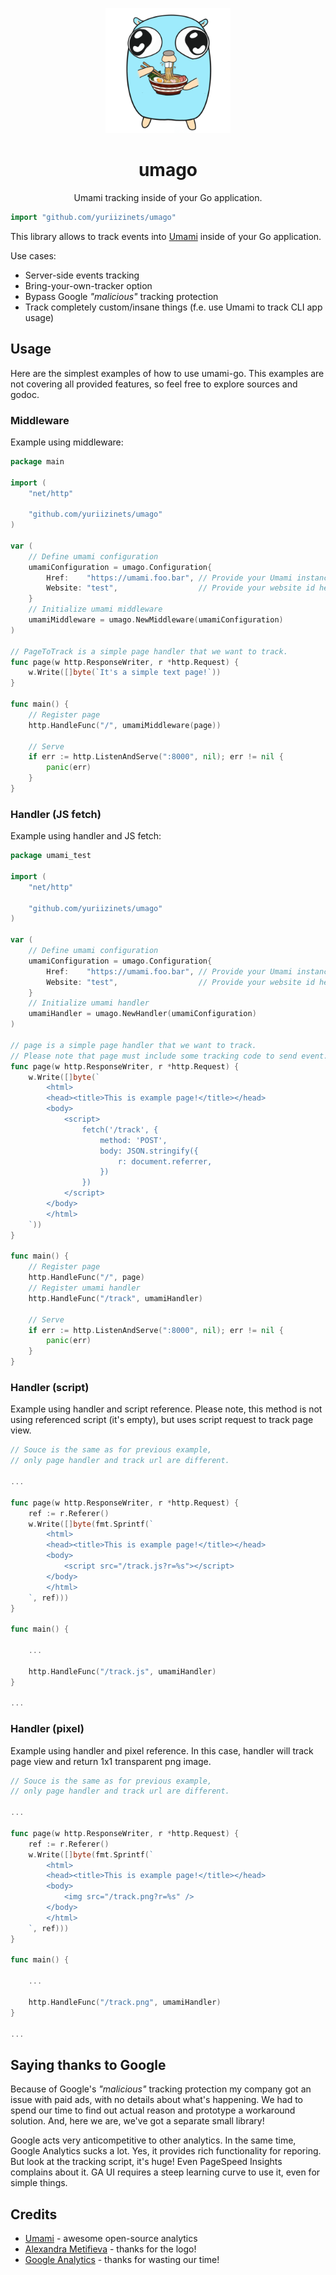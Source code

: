 
<p align="center">
    <img width="200" src="LOGO.png" />
</p>

<h1 align="center">umago</h1>

<p align="center">
    Umami tracking inside of your Go application.
</p>

```go
import "github.com/yuriizinets/umago"
```

This library allows to track events into [Umami](https://umami.is) inside of your Go application.

Use cases:

- Server-side events tracking
- Bring-your-own-tracker option
- Bypass Google _"malicious"_ tracking protection
- Track completely custom/insane things (f.e. use Umami to track CLI app usage)

## Usage

Here are the simplest examples of how to use umami-go.
This examples are not covering all provided features,
so feel free to explore sources and godoc.

### Middleware

Example using middleware:

```go
package main

import (
	"net/http"

	"github.com/yuriizinets/umago"
)

var (
	// Define umami configuration
	umamiConfiguration = umago.Configuration{
		Href:    "https://umami.foo.bar", // Provide your Umami instance url here
		Website: "test",                  // Provide your website id here
	}
	// Initialize umami middleware
	umamiMiddleware = umago.NewMiddleware(umamiConfiguration)
)

// PageToTrack is a simple page handler that we want to track.
func page(w http.ResponseWriter, r *http.Request) {
	w.Write([]byte(`It's a simple text page!`))
}

func main() {
	// Register page
	http.HandleFunc("/", umamiMiddleware(page))

	// Serve
	if err := http.ListenAndServe(":8000", nil); err != nil {
		panic(err)
	}
}
```

### Handler (JS fetch)

Example using handler and JS fetch:

```go
package umami_test

import (
	"net/http"

	"github.com/yuriizinets/umago"
)

var (
	// Define umami configuration
	umamiConfiguration = umago.Configuration{
		Href:    "https://umami.foo.bar", // Provide your Umami instance url here
		Website: "test",                  // Provide your website id here
	}
	// Initialize umami handler
	umamiHandler = umago.NewHandler(umamiConfiguration)
)

// page is a simple page handler that we want to track.
// Please note that page must include some tracking code to send event.
func page(w http.ResponseWriter, r *http.Request) {
	w.Write([]byte(`
		<html>
		<head><title>This is example page!</title></head>
		<body>
			<script>
				fetch('/track', {
					method: 'POST',
					body: JSON.stringify({
						r: document.referrer,
					})
				})
			</script>
		</body>
		</html>
	`))
}

func main() {
	// Register page
	http.HandleFunc("/", page)
	// Register umami handler
	http.HandleFunc("/track", umamiHandler)

	// Serve
	if err := http.ListenAndServe(":8000", nil); err != nil {
		panic(err)
	}
}
```

### Handler (script)

Example using handler and script reference.
Please note, this method is not using referenced script (it's empty),
but uses script request to track page view.

```go
// Souce is the same as for previous example,
// only page handler and track url are different.

...

func page(w http.ResponseWriter, r *http.Request) {
	ref := r.Referer()
	w.Write([]byte(fmt.Sprintf(`
		<html>
		<head><title>This is example page!</title></head>
		<body>
			<script src="/track.js?r=%s"></script>
		</body>
		</html>
	`, ref)))
}

func main() {

	...

	http.HandleFunc("/track.js", umamiHandler)
}

...

```

### Handler (pixel)

Example using handler and pixel reference.
In this case, handler will track page view and return 1x1 transparent png image.

```go
// Souce is the same as for previous example,
// only page handler and track url are different.

...

func page(w http.ResponseWriter, r *http.Request) {
	ref := r.Referer()
	w.Write([]byte(fmt.Sprintf(`
		<html>
		<head><title>This is example page!</title></head>
		<body>
			<img src="/track.png?r=%s" />
		</body>
		</html>
	`, ref)))
}

func main() {

	...

	http.HandleFunc("/track.png", umamiHandler)
}

...

```

## Saying thanks to Google

Because of Google's _"malicious"_ tracking protection
my company got an issue with paid ads,
with no details about what's happening.
We had to spend our time to find out actual reason
and prototype a workaround solution.
And, here we are, we've got a separate small library!

Google acts very anticompetitive to other analytics.
In the same time, Google Analytics sucks a lot.
Yes, it provides rich functionality for reporing.
But look at the tracking script, it's huge!
Even PageSpeed Insights complains about it.
GA UI requires a steep learning curve to use it,
even for simple things.

## Credits

- [Umami](https://umami.is) - awesome open-source analytics
- [Alexandra Metifieva](https://t.me/rossskosh) - thanks for the logo!
- [Google Analytics](https://analytics.google.com) - thanks for wasting our time!
